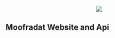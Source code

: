 <p align="center"><img src="http://moofradat.com/public/uploads/images//1504097582EdEhd816lf2qWX3AMmGNsL6aCzOXYy4IJDsUPDZm.png"></p>


## Moofradat Website and Api